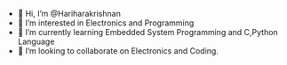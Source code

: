 - 👋 Hi, I’m @Hariharakrishnan
- 👀 I’m interested in Electronics and Programming
- 🌱 I’m currently learning Embedded System Programming and C,Python Language
- 💞️ I’m looking to collaborate on Electronics and Coding.

<!---
Hariharakrishnanofficial/Hariharakrishnanofficial is a ✨ special ✨ repository because its `README.md` (this file) appears on your GitHub profile.
You can click the Preview link to take a look at your changes.
--->
